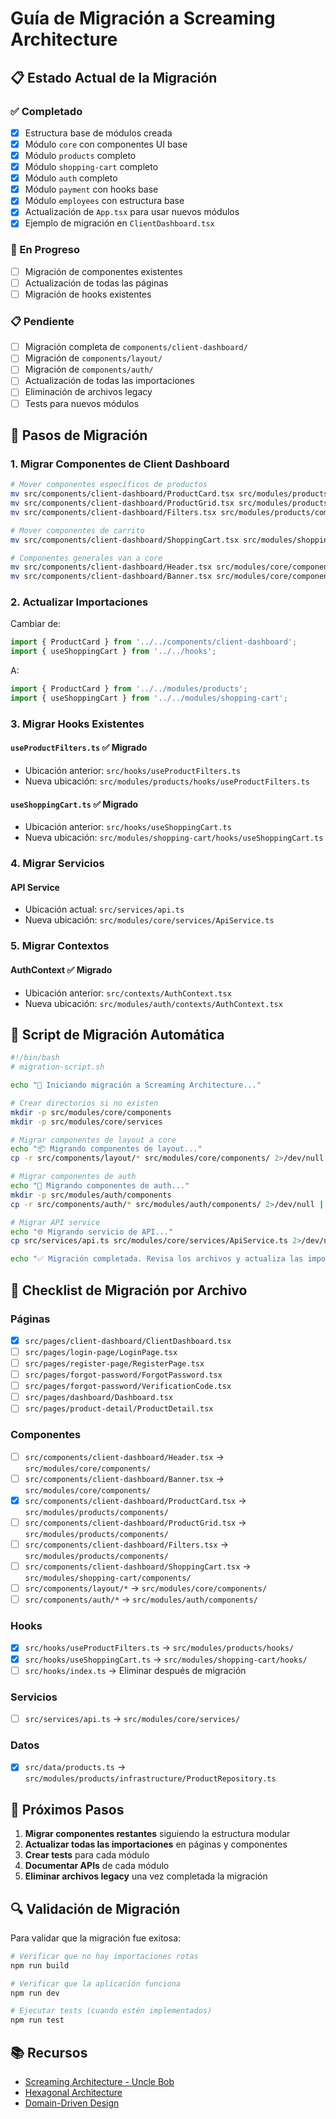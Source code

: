 # Guía de Migración a Screaming Architecture

## 📋 Estado Actual de la Migración

### ✅ Completado
- [x] Estructura base de módulos creada
- [x] Módulo `core` con componentes UI base
- [x] Módulo `products` completo
- [x] Módulo `shopping-cart` completo
- [x] Módulo `auth` completo
- [x] Módulo `payment` con hooks base
- [x] Módulo `employees` con estructura base
- [x] Actualización de `App.tsx` para usar nuevos módulos
- [x] Ejemplo de migración en `ClientDashboard.tsx`

### 🔄 En Progreso
- [ ] Migración de componentes existentes
- [ ] Actualización de todas las páginas
- [ ] Migración de hooks existentes

### 📋 Pendiente
- [ ] Migración completa de `components/client-dashboard/`
- [ ] Migración de `components/layout/`
- [ ] Migración de `components/auth/`
- [ ] Actualización de todas las importaciones
- [ ] Eliminación de archivos legacy
- [ ] Tests para nuevos módulos

## 🔧 Pasos de Migración

### 1. Migrar Componentes de Client Dashboard

```bash
# Mover componentes específicos de productos
mv src/components/client-dashboard/ProductCard.tsx src/modules/products/components/
mv src/components/client-dashboard/ProductGrid.tsx src/modules/products/components/
mv src/components/client-dashboard/Filters.tsx src/modules/products/components/

# Mover componentes de carrito
mv src/components/client-dashboard/ShoppingCart.tsx src/modules/shopping-cart/components/

# Componentes generales van a core
mv src/components/client-dashboard/Header.tsx src/modules/core/components/
mv src/components/client-dashboard/Banner.tsx src/modules/core/components/
```

### 2. Actualizar Importaciones

Cambiar de:
```typescript
import { ProductCard } from '../../components/client-dashboard';
import { useShoppingCart } from '../../hooks';
```

A:
```typescript
import { ProductCard } from '../../modules/products';
import { useShoppingCart } from '../../modules/shopping-cart';
```

### 3. Migrar Hooks Existentes

#### `useProductFilters.ts` ✅ Migrado
- Ubicación anterior: `src/hooks/useProductFilters.ts`
- Nueva ubicación: `src/modules/products/hooks/useProductFilters.ts`

#### `useShoppingCart.ts` ✅ Migrado
- Ubicación anterior: `src/hooks/useShoppingCart.ts`
- Nueva ubicación: `src/modules/shopping-cart/hooks/useShoppingCart.ts`

### 4. Migrar Servicios

#### API Service
- Ubicación actual: `src/services/api.ts`
- Nueva ubicación: `src/modules/core/services/ApiService.ts`

### 5. Migrar Contextos

#### AuthContext ✅ Migrado
- Ubicación anterior: `src/contexts/AuthContext.tsx`
- Nueva ubicación: `src/modules/auth/contexts/AuthContext.tsx`

## 🔄 Script de Migración Automática

```bash
#!/bin/bash
# migration-script.sh

echo "🚀 Iniciando migración a Screaming Architecture..."

# Crear directorios si no existen
mkdir -p src/modules/core/components
mkdir -p src/modules/core/services

# Migrar componentes de layout a core
echo "📦 Migrando componentes de layout..."
cp -r src/components/layout/* src/modules/core/components/ 2>/dev/null || true

# Migrar componentes de auth
echo "🔐 Migrando componentes de auth..."
mkdir -p src/modules/auth/components
cp -r src/components/auth/* src/modules/auth/components/ 2>/dev/null || true

# Migrar API service
echo "🌐 Migrando servicio de API..."
cp src/services/api.ts src/modules/core/services/ApiService.ts 2>/dev/null || true

echo "✅ Migración completada. Revisa los archivos y actualiza las importaciones."
```

## 📝 Checklist de Migración por Archivo

### Páginas
- [x] `src/pages/client-dashboard/ClientDashboard.tsx`
- [ ] `src/pages/login-page/LoginPage.tsx`
- [ ] `src/pages/register-page/RegisterPage.tsx`
- [ ] `src/pages/forgot-password/ForgotPassword.tsx`
- [ ] `src/pages/forgot-password/VerificationCode.tsx`
- [ ] `src/pages/dashboard/Dashboard.tsx`
- [ ] `src/pages/product-detail/ProductDetail.tsx`

### Componentes
- [ ] `src/components/client-dashboard/Header.tsx` → `src/modules/core/components/`
- [ ] `src/components/client-dashboard/Banner.tsx` → `src/modules/core/components/`
- [x] `src/components/client-dashboard/ProductCard.tsx` → `src/modules/products/components/`
- [ ] `src/components/client-dashboard/ProductGrid.tsx` → `src/modules/products/components/`
- [ ] `src/components/client-dashboard/Filters.tsx` → `src/modules/products/components/`
- [ ] `src/components/client-dashboard/ShoppingCart.tsx` → `src/modules/shopping-cart/components/`
- [ ] `src/components/layout/*` → `src/modules/core/components/`
- [ ] `src/components/auth/*` → `src/modules/auth/components/`

### Hooks
- [x] `src/hooks/useProductFilters.ts` → `src/modules/products/hooks/`
- [x] `src/hooks/useShoppingCart.ts` → `src/modules/shopping-cart/hooks/`
- [ ] `src/hooks/index.ts` → Eliminar después de migración

### Servicios
- [ ] `src/services/api.ts` → `src/modules/core/services/`

### Datos
- [x] `src/data/products.ts` → `src/modules/products/infrastructure/ProductRepository.ts`

## 🎯 Próximos Pasos

1. **Migrar componentes restantes** siguiendo la estructura modular
2. **Actualizar todas las importaciones** en páginas y componentes
3. **Crear tests** para cada módulo
4. **Documentar APIs** de cada módulo
5. **Eliminar archivos legacy** una vez completada la migración

## 🔍 Validación de Migración

Para validar que la migración fue exitosa:

```bash
# Verificar que no hay importaciones rotas
npm run build

# Verificar que la aplicación funciona
npm run dev

# Ejecutar tests (cuando estén implementados)
npm run test
```

## 📚 Recursos

- [Screaming Architecture - Uncle Bob](https://blog.cleancoder.com/uncle-bob/2011/09/30/Screaming-Architecture.html)
- [Hexagonal Architecture](https://alistair.cockburn.us/hexagonal-architecture/)
- [Domain-Driven Design](https://martinfowler.com/bliki/DomainDrivenDesign.html)
